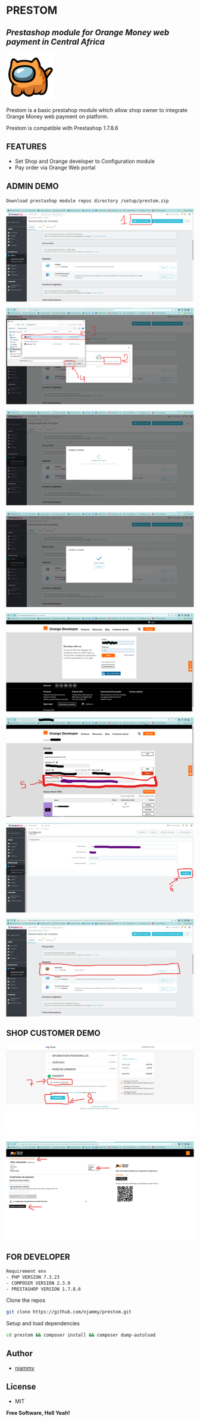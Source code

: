 # PRESTOM

## _Prestashop module for Orange Money web payment in Central Africa_

![Prestom Logo](./logo.png)

Prestom is a basic prestahop module which allow shop owner to integrate Orange Money web payment on platform.

Prestom is compatible with Prestashop 1.7.8.6

## FEATURES

- Set Shop and Orange developer to Configuration module
- Pay order via Orange Web portal

## ADMIN DEMO

    Download prestashop module repos directory /setup/prestom.zip

![Prestom Demo 1](./demo_img/demo_1.png)

![Prestom Demo 2](./demo_img/demo_2.png)

![Prestom Demo 3](./demo_img/demo_3.png)

![Prestom Demo 4](./demo_img/demo_4.png)

![Prestom Demo 5](./demo_img/demo_5.png)

![Prestom Demo 6](./demo_img/demo_6.png)

![Prestom Demo 7](./demo_img/demo_7.png)

![Prestom Demo 8](./demo_img/demo_8.png)

## SHOP CUSTOMER DEMO

![Prestom Demo 7](./demo_img/demo_9.png)

![Prestom Demo 8](./demo_img/demo_10.png)

## FOR DEVELOPER

    Requirement env
    - PHP VERSION 7.3.23
    - COMPOSER VERSION 2.3.9
    - PRESTASHOP VERSION 1.7.8.6

Clone the repos
```sh
git clone https://github.com/njammy/prestom.git
```

Setup and load dependencies
```sh
cd prestom && composer install && composer dump-autoload
```

## Author

- [njammy](https://github.com/njammy)

## License

- MIT

**Free Software, Hell Yeah!**